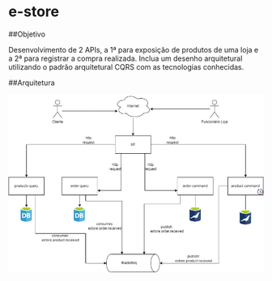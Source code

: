 # e-store

##Objetivo

Desenvolvimento de 2 APIs, a 1ª para exposição de produtos de uma loja e a 2ª para registrar a compra realizada.
Inclua um desenho arquitetural utilizando o padrão arquitetural CQRS com as tecnologias conhecidas.

##Arquitetura

![Arquitetura](https://github.com/dsamuel32/e-store/blob/master/diagrama/diagrama.png)
